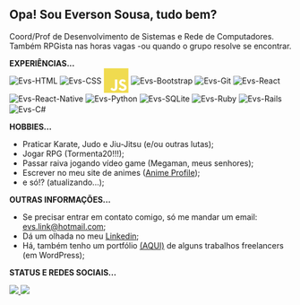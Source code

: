 ## Opa! Sou **Everson Sousa**, tudo bem?

Coord/Prof de Desenvolvimento de Sistemas e Rede de Computadores. Também RPGista nas horas vagas -ou quando o grupo resolve se encontrar. 

**EXPERIÊNCIAS...**<br>
<img align="center" alt="Evs-HTML" title="HTML5" height="45" src="https://cdn.jsdelivr.net/gh/devicons/devicon@latest/icons/html5/html5-original.svg">
  <img align="center" alt="Evs-CSS" title="CSS3" height="45" src="https://cdn.jsdelivr.net/gh/devicons/devicon@latest/icons/css3/css3-original.svg">
  <img align="center" alt="Evs-Js" title="JS" height="45" src="https://raw.githubusercontent.com/devicons/devicon/master/icons/javascript/javascript-plain.svg">
  <img align="center" alt="Evs-Bootstrap" title="Bootstrap" height="55" src="https://cdn.jsdelivr.net/gh/devicons/devicon@latest/icons/bootstrap/bootstrap-original.svg">
  <img align="center" alt="Evs-Git" title="Git" height="45" src="https://cdn.jsdelivr.net/gh/devicons/devicon@latest/icons/git/git-original.svg">
  <img align="center" alt="Evs-React" title="React" height="45" src="https://cdn.jsdelivr.net/gh/devicons/devicon@latest/icons/react/react-original.svg">
  <img align="center" alt="Evs-React-Native" title="React Native" height="45" src="https://alunos.b7web.com.br/media/courses/logo/react-native.jpg">
  <img align="center" alt="Evs-Python" title="Python" height="45" src="https://i.imgur.com/w6HYuAI.png">
  <img align="center" alt="Evs-SQLite" title="SQLite" height="45" src="https://i.imgur.com/WdYTcpY.png">
  <img align="center" alt="Evs-Ruby" title="Ruby" height="45" src="https://cdn.jsdelivr.net/gh/devicons/devicon@latest/icons/ruby/ruby-original.svg">
  <img align="center" alt="Evs-Rails" title="Rails" height="45" src="https://cdn.jsdelivr.net/gh/devicons/devicon@latest/icons/rails/rails-plain.svg">
  <img align="center" alt="Evs-C#" title="C#" height="45" src="https://cdn.jsdelivr.net/gh/devicons/devicon@latest/icons/csharp/csharp-original.svg">
  

**HOBBIES...**
  * Praticar Karate, Judo e Jiu-Jitsu (e/ou outras lutas);
  * Jogar RPG (Tormenta20!!!);
  * Passar raiva jogando vídeo game (Megaman, meus senhores);
  * Escrever no meu site de animes (<a href='https://animeprofile.com.br'>Anime Profile</a>);
  * e só!? (atualizando...);

**OUTRAS INFORMAÇÕES...**
* Se precisar entrar em contato comigo, só me mandar um email: evs.link@hotmail.com;
* Dá um olhada no meu <a href='https://https://www.linkedin.com/in/evssousa/' target='_blank'>Linkedin</a>;
* Há, também tenho um portfólio <a href='https://eversonsousa.com.br' target='_blank'>(AQUI)</a> de alguns trabalhos freelancers (em WordPress);

**STATUS E REDES SOCIAIS...**
 <div>
  <a href="https://github.com/evssousa">
  <img height="150" src="https://github-readme-stats.vercel.app/api?username=evssousa&show_icons=true&theme=vue-dark&include_all_commits=true&count_private=true"/>
  <img height="150" src="https://github-readme-stats.vercel.app/api/top-langs/?username=evssousa&layout=compact&langs_count=7&theme=vue-dark"/>
 </div>
